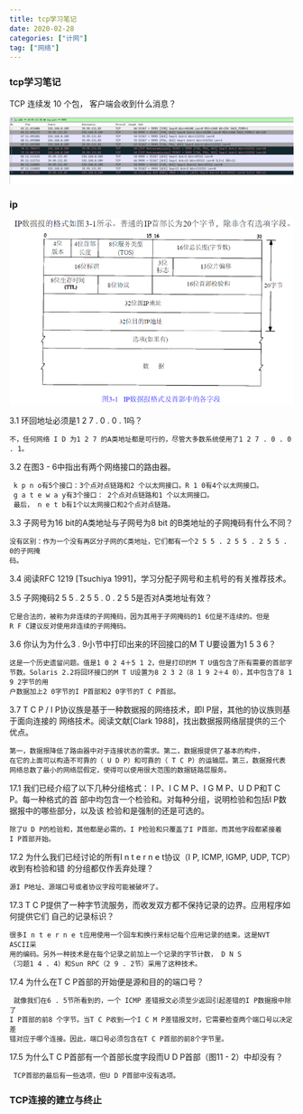 ```yaml
---
title: tcp学习笔记
date: 2020-02-28
categories: ["计网"]
tag: ["网络"]
---
```


### tcp学习笔记

TCP 连续发 10 个包， 客户端会收到什么消息？

![](https://raw.githubusercontent.com/Fierygit/picbed/master/tcptest.png)





### ip

![image-20200405105204612](https://raw.githubusercontent.com/Fierygit/picbed/master/fuck.png)



3.1 环回地址必须是1 2 7 . 0 . 0 . 1吗？

```
不，任何网络 I D 为1 2 7 的A类地址都是可行的，尽管大多数系统使用了1 2 7 . 0 . 0 . 1。
```

3.2 在图3 - 6中指出有两个网络接口的路由器。

```
 k p n o有5个接口：3个点对点链路和2 个以太网接口。R 1 0有4个以太网接口。
 g a t e w a y有3个接口： 2个点对点链路和1 个以太网接口。
 最后， n e t b有1个以太网接口和2个点对点链路。
```

3.3 子网号为16 bit的A类地址与子网号为8 bit 的B类地址的子网掩码有什么不同？

```
没有区别：作为一个没有再区分子网的C类地址，它们都有一个2 5 5 . 2 5 5 . 2 5 5 . 0的子网掩
码。
```

3.4 阅读RFC 1219 [Tsuchiya 1991]，学习分配子网号和主机号的有关推荐技术。

3.5 子网掩码2 5 5 . 2 5 5 . 0 . 2 5 5是否对A类地址有效？

```
它是合法的，被称为非连续的子网掩码，因为其用于子网掩码的1 6位是不连续的。但是
R F C建议反对使用非连续的子网掩码。
```

3.6 你认为为什么3 . 9小节中打印出来的环回接口的M T U要设置为1 5 3 6？

```
这是一个历史遗留问题。值是1 0 2 4＋5 1 2，但是打印的M T U值包含了所有需要的首部字
节数。Solaris 2.2将回环接口的M T U设置为8 2 3 2（8 1 9 2＋4 0），其中包含了8 1 9 2字节的用
户数据加上2 0字节的I P首部和2 0字节的T C P首部。
```

3.7 T C P / I P协议族是基于一种数据报的网络技术，即I P层，其他的协议族则基于面向连接的
网络技术。阅读文献[Clark 1988]，找出数据报网络层提供的三个优点。

```
第一，数据报降低了路由器中对于连接状态的需求。第二，数据报提供了基本的构件，
在它的上面可以构造不可靠的（ U D P）和可靠的（ T C P）的运输层。第三，数据报代表
网络总数了最小的网络层假定，使得可以使用很大范围的数据链路层服务。
```







17.1 我们已经介绍了以下几种分组格式： I P、I C M P、I G M P、U D P和T C P。每一种格式的首
部中均包含一个检验和。对每种分组，说明检验和包括I P数据报中的哪些部分，以及该
检验和是强制的还是可选的。

```
除了U D P的检验和，其他都是必需的。I P检验和只覆盖了I P首部，而其他字段都紧接着
I P首部开始。
```

17.2 为什么我们已经讨论的所有I n t e r n e t协议（I P, ICMP, IGMP, UDP, TCP）收到有检验和错
的分组都仅作丢弃处理？

```
源I P地址、源端口号或者协议字段可能被破坏了。
```

17.3 T C P提供了一种字节流服务，而收发双方都不保持记录的边界。应用程序如何提供它们
自己的记录标识？

```
很多I n t e r n e t应用使用一个回车和换行来标记每个应用记录的结束。这是NVT ASCII采
用的编码。另外一种技术是在每个记录之前加上一个记录的字节计数， D N S
（习题1 4 . 4）和Sun RPC（2 9 . 2节）采用了这种技术。
```

17.4 为什么在T C P首部的开始便是源和目的的端口号？

```
 就像我们在6 . 5节所看到的，一个 ICMP 差错报文必须至少返回引起差错的I P数据报中除了
I P首部的前8 个字节。当T C P收到一个I C M P差错报文时，它需要检查两个端口号以决定差
错对应于哪个连接。因此，端口号必须包含在T C P首部的前8个字节里。
```

17.5 为什么T C P首部有一个首部长度字段而U D P首部（图11 - 2）中却没有？

```
 TCP首部的最后有一些选项，但U D P首部中没有选项。
```



### TCP连接的建立与终止